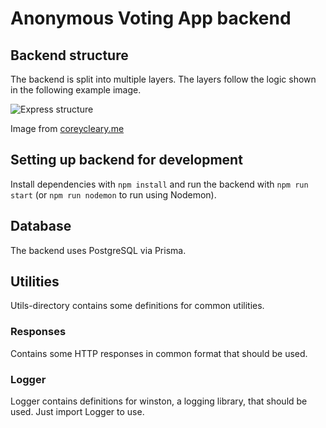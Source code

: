 # Anonymous Voting App backend

## Backend structure

The backend is split into multiple layers. The layers follow the logic shown in the following example image.

![Express structure](https://www.coreycleary.me/_next/static/media/Express-REST-API-Struc.aa7ecaa0c41dbb7344c70665a5f5e259.png)

Image from [coreycleary.me](https://www.coreycleary.me/project-structure-for-an-express-rest-api-when-there-is-no-standard-way)

## Setting up backend for development

Install dependencies with `npm install` and run the backend with `npm run start` (or `npm run nodemon` to run using Nodemon).

## Database

The backend uses PostgreSQL via Prisma.

## Utilities

Utils-directory contains some definitions for common utilities.

### Responses

Contains some HTTP responses in common format that should be used.

### Logger

Logger contains definitions for winston, a logging library, that should be used. Just import Logger to use.
